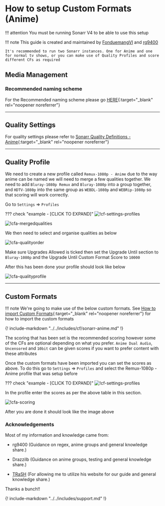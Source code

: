 # How to setup Custom Formats (Anime)

!!! attention
    You must be running Sonarr V4 to be able to use this setup

!!! note
    This guide is created and maintained by [FonduemangVI](https://github.com/FonduemangVI) and [rg9400](https://github.com/rg9400)

    It's recommended to run two Sonarr instances. One for Anime and one for normal tv shows, or you can make use of Quality Profiles and score different CFs as required

## Media Management

### Recommended naming scheme

For the Recommended naming scheme please go [HERE](/sonarr/sonarr-recommended-naming-scheme/#anime-episode-format){:target="_blank" rel="noopener noreferrer"}

---

## Quality Settings

For quality settings please refer to [Sonarr Quality Definitions - Anime](/sonarr/sonarr-quality-settings-file-size/#sonarr-quality-definitions-anime-work-in-progress){:target="_blank" rel="noopener noreferrer"}

---

## Quality Profile

We need to create a new profile called `Remux-1080p - Anime` due to the way anime can be named we will need to merge a few qualities together. We need to add `Bluray-1080p Remux` and `Bluray-1080p` into a group together, and `HDTV-1080p` into the same group as `WEBDL-1080p` and `WEBRip-1080p` so that scoring will work correctly.

Go to `Settings` => `Profiles`

??? check "example - [CLICK TO EXPAND]"
    ![!cf-settings-profiles](images/cf-settings-profiles.png)

![!cfa-mergedqualities](images/cfa-mergedqualities.png)

We then need to select and organise qualities as below

![!cfa-qualityorder](images/cfa-qualityorder.png)

Make sure Upgrades Allowed is ticked then set the Upgrade Until section to `Bluray-1080p` and the Upgrade Until Custom Format Score to `10000`

After this has been done your profile should look like below

![!cfa-qualityprofile](images/cfa-qualityprofile.png)

---

## Custom Formats

!!! note
    We're going to make use of the below custom formats. See [How to import Custom Formats](/Radarr/Radarr-import-custom-formats/){:target="_blank" rel="noopener noreferrer"} for how to import the custom formats

{! include-markdown "../../includes/cf/sonarr-anime.md" !}
<!-- --8<-- "includes/cf/sonarr-anime.md" -->

The scoring that has been set is the recommended scoring however some of the CFs are optional depending on what you prefer.
`Anime Dual Audio`, `Uncensored` and `10bit` can be given scores if you want to prefer content with these attributes

Once the custom formats have been imported you can set the scores as above. To do this go to `Settings` => `Profiles` and select the Remux-1080p - Anime profile that was setup before

??? check "example - [CLICK TO EXPAND]"
    ![!cf-settings-profiles](images/cf-settings-profiles.png)

In the profile enter the scores as per the above table in this section.

![!cfa-scoring](images/cfa-scoring.png)

After you are done it should look like the image above

### Acknowledgements

Most of my information and knowledge came from:

- rg9400 (Guidance on regex, anime groups and general knowledge share.)

- Drazzilb (Guidance on anime groups, testing and general knowledge share.)

- [TRaSH](https://trash-guides.info/) (For allowing me to utilize his website for our guide and general knowledge share.)

Thanks a bunch!!

{! include-markdown "../../includes/support.md" !}
<!-- --8<-- "includes/support.md" -->
